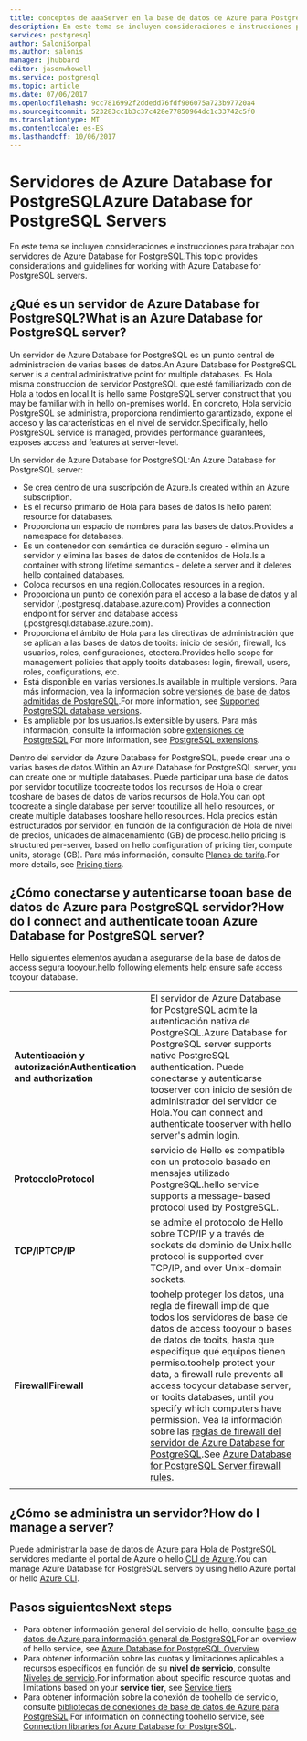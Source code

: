 ```yaml
---
title: conceptos de aaaServer en la base de datos de Azure para PostgreSQL | Documentos de Microsoft
description: En este tema se incluyen consideraciones e instrucciones para trabajar con servidores de Azure Database for PostgreSQL.
services: postgresql
author: SaloniSonpal
ms.author: salonis
manager: jhubbard
editor: jasonwhowell
ms.service: postgresql
ms.topic: article
ms.date: 07/06/2017
ms.openlocfilehash: 9cc7816992f2ddedd76fdf906075a723b97720a4
ms.sourcegitcommit: 523283cc1b3c37c428e77850964dc1c33742c5f0
ms.translationtype: MT
ms.contentlocale: es-ES
ms.lasthandoff: 10/06/2017
---
```

# <a name="azure-database-for-postgresql-servers"></a><span data-ttu-id="2fccf-103">Servidores de Azure Database for PostgreSQL</span><span class="sxs-lookup"><span data-stu-id="2fccf-103">Azure Database for PostgreSQL Servers</span></span>
<span data-ttu-id="2fccf-104">En este tema se incluyen consideraciones e instrucciones para trabajar con servidores de Azure Database for PostgreSQL.</span><span class="sxs-lookup"><span data-stu-id="2fccf-104">This topic provides considerations and guidelines for working with Azure Database for PostgreSQL servers.</span></span>

## <a name="what-is-an-azure-database-for-postgresql-server"></a><span data-ttu-id="2fccf-105">¿Qué es un servidor de Azure Database for PostgreSQL?</span><span class="sxs-lookup"><span data-stu-id="2fccf-105">What is an Azure Database for PostgreSQL server?</span></span>
<span data-ttu-id="2fccf-106">Un servidor de Azure Database for PostgreSQL es un punto central de administración de varias bases de datos.</span><span class="sxs-lookup"><span data-stu-id="2fccf-106">An Azure Database for PostgreSQL server is a central administrative point for multiple databases.</span></span> <span data-ttu-id="2fccf-107">Es Hola misma construcción de servidor PostgreSQL que esté familiarizado con de Hola a todos en local.</span><span class="sxs-lookup"><span data-stu-id="2fccf-107">It is hello same PostgreSQL server construct that you may be familiar with in hello on-premises world.</span></span> <span data-ttu-id="2fccf-108">En concreto, Hola servicio PostgreSQL se administra, proporciona rendimiento garantizado, expone el acceso y las características en el nivel de servidor.</span><span class="sxs-lookup"><span data-stu-id="2fccf-108">Specifically, hello PostgreSQL service is managed, provides performance guarantees, exposes access and features at server-level.</span></span>

<span data-ttu-id="2fccf-109">Un servidor de Azure Database for PostgreSQL:</span><span class="sxs-lookup"><span data-stu-id="2fccf-109">An Azure Database for PostgreSQL server:</span></span>

- <span data-ttu-id="2fccf-110">Se crea dentro de una suscripción de Azure.</span><span class="sxs-lookup"><span data-stu-id="2fccf-110">Is created within an Azure subscription.</span></span>
- <span data-ttu-id="2fccf-111">Es el recurso primario de Hola para bases de datos.</span><span class="sxs-lookup"><span data-stu-id="2fccf-111">Is hello parent resource for databases.</span></span>
- <span data-ttu-id="2fccf-112">Proporciona un espacio de nombres para las bases de datos.</span><span class="sxs-lookup"><span data-stu-id="2fccf-112">Provides a namespace for databases.</span></span>
- <span data-ttu-id="2fccf-113">Es un contenedor con semántica de duración seguro - elimina un servidor y elimina las bases de datos de contenidos de Hola.</span><span class="sxs-lookup"><span data-stu-id="2fccf-113">Is a container with strong lifetime semantics - delete a server and it deletes hello contained databases.</span></span>
- <span data-ttu-id="2fccf-114">Coloca recursos en una región.</span><span class="sxs-lookup"><span data-stu-id="2fccf-114">Collocates resources in a region.</span></span>
- <span data-ttu-id="2fccf-115">Proporciona un punto de conexión para el acceso a la base de datos y al servidor (.postgresql.database.azure.com).</span><span class="sxs-lookup"><span data-stu-id="2fccf-115">Provides a connection endpoint for server and database access (.postgresql.database.azure.com).</span></span>
- <span data-ttu-id="2fccf-116">Proporciona el ámbito de Hola para las directivas de administración que se aplican a las bases de datos de tooits: inicio de sesión, firewall, los usuarios, roles, configuraciones, etcetera.</span><span class="sxs-lookup"><span data-stu-id="2fccf-116">Provides hello scope for management policies that apply tooits databases: login, firewall, users, roles, configurations, etc.</span></span>
- <span data-ttu-id="2fccf-117">Está disponible en varias versiones.</span><span class="sxs-lookup"><span data-stu-id="2fccf-117">Is available in multiple versions.</span></span> <span data-ttu-id="2fccf-118">Para más información, vea la información sobre [versiones de base de datos admitidas de PostgreSQL](concepts-supported-versions.md).</span><span class="sxs-lookup"><span data-stu-id="2fccf-118">For more information, see [Supported PostgreSQL database versions](concepts-supported-versions.md).</span></span>
- <span data-ttu-id="2fccf-119">Es ampliable por los usuarios.</span><span class="sxs-lookup"><span data-stu-id="2fccf-119">Is extensible by users.</span></span> <span data-ttu-id="2fccf-120">Para más información, consulte la información sobre [extensiones de PostgreSQL](concepts-extensions.md).</span><span class="sxs-lookup"><span data-stu-id="2fccf-120">For more information, see [PostgreSQL extensions](concepts-extensions.md).</span></span>

<span data-ttu-id="2fccf-121">Dentro del servidor de Azure Database for PostgreSQL, puede crear una o varias bases de datos.</span><span class="sxs-lookup"><span data-stu-id="2fccf-121">Within an Azure Database for PostgreSQL server, you can create one or multiple databases.</span></span> <span data-ttu-id="2fccf-122">Puede participar una base de datos por servidor tooutilize toocreate todos los recursos de Hola o crear tooshare de bases de datos de varios recursos de Hola.</span><span class="sxs-lookup"><span data-stu-id="2fccf-122">You can opt toocreate a single database per server tooutilize all hello resources, or create multiple databases tooshare hello resources.</span></span> <span data-ttu-id="2fccf-123">Hola precios están estructurados por servidor, en función de la configuración de Hola de nivel de precios, unidades de almacenamiento (GB) de proceso.</span><span class="sxs-lookup"><span data-stu-id="2fccf-123">hello pricing is structured per-server, based on hello configuration of pricing tier, compute units, storage (GB).</span></span> <span data-ttu-id="2fccf-124">Para más información, consulte [Planes de tarifa](./concepts-service-tiers.md).</span><span class="sxs-lookup"><span data-stu-id="2fccf-124">For more details, see [Pricing tiers](./concepts-service-tiers.md).</span></span>

## <a name="how-do-i-connect-and-authenticate-tooan-azure-database-for-postgresql-server"></a><span data-ttu-id="2fccf-125">¿Cómo conectarse y autenticarse tooan base de datos de Azure para PostgreSQL servidor?</span><span class="sxs-lookup"><span data-stu-id="2fccf-125">How do I connect and authenticate tooan Azure Database for PostgreSQL server?</span></span>
<span data-ttu-id="2fccf-126">Hello siguientes elementos ayudan a asegurarse de la base de datos de access segura tooyour.</span><span class="sxs-lookup"><span data-stu-id="2fccf-126">hello following elements help ensure safe access tooyour database.</span></span>

|||
| :-- | :-- |
| <span data-ttu-id="2fccf-127">**Autenticación y autorización**</span><span class="sxs-lookup"><span data-stu-id="2fccf-127">**Authentication and authorization**</span></span> | <span data-ttu-id="2fccf-128">El servidor de Azure Database for PostgreSQL admite la autenticación nativa de PostgreSQL.</span><span class="sxs-lookup"><span data-stu-id="2fccf-128">Azure Database for PostgreSQL server supports native PostgreSQL authentication.</span></span> <span data-ttu-id="2fccf-129">Puede conectarse y autenticarse tooserver con inicio de sesión de administrador del servidor de Hola.</span><span class="sxs-lookup"><span data-stu-id="2fccf-129">You can connect and authenticate tooserver with hello server's admin login.</span></span> |
| <span data-ttu-id="2fccf-130">**Protocolo**</span><span class="sxs-lookup"><span data-stu-id="2fccf-130">**Protocol**</span></span> | <span data-ttu-id="2fccf-131">servicio de Hello es compatible con un protocolo basado en mensajes utilizado PostgreSQL.</span><span class="sxs-lookup"><span data-stu-id="2fccf-131">hello service supports a message-based protocol used by PostgreSQL.</span></span> |
| <span data-ttu-id="2fccf-132">**TCP/IP**</span><span class="sxs-lookup"><span data-stu-id="2fccf-132">**TCP/IP**</span></span> | <span data-ttu-id="2fccf-133">se admite el protocolo de Hello sobre TCP/IP y a través de sockets de dominio de Unix.</span><span class="sxs-lookup"><span data-stu-id="2fccf-133">hello protocol is supported over TCP/IP, and over Unix-domain sockets.</span></span> |
| <span data-ttu-id="2fccf-134">**Firewall**</span><span class="sxs-lookup"><span data-stu-id="2fccf-134">**Firewall**</span></span> | <span data-ttu-id="2fccf-135">toohelp proteger los datos, una regla de firewall impide que todos los servidores de base de datos de access tooyour o bases de datos de tooits, hasta que especifique qué equipos tienen permiso.</span><span class="sxs-lookup"><span data-stu-id="2fccf-135">toohelp protect your data, a firewall rule prevents all access tooyour database server, or tooits databases, until you specify which computers have permission.</span></span> <span data-ttu-id="2fccf-136">Vea la información sobre las [reglas de firewall del servidor de Azure Database for PostgreSQL](concepts-firewall-rules.md).</span><span class="sxs-lookup"><span data-stu-id="2fccf-136">See [Azure Database for PostgreSQL Server firewall rules](concepts-firewall-rules.md).</span></span> |
|||

## <a name="how-do-i-manage-a-server"></a><span data-ttu-id="2fccf-137">¿Cómo se administra un servidor?</span><span class="sxs-lookup"><span data-stu-id="2fccf-137">How do I manage a server?</span></span>
<span data-ttu-id="2fccf-138">Puede administrar la base de datos de Azure para Hola de PostgreSQL servidores mediante el portal de Azure o hello [CLI de Azure](/cli/azure/postgres).</span><span class="sxs-lookup"><span data-stu-id="2fccf-138">You can manage Azure Database for PostgreSQL servers by using hello Azure portal or hello [Azure CLI](/cli/azure/postgres).</span></span>

## <a name="next-steps"></a><span data-ttu-id="2fccf-139">Pasos siguientes</span><span class="sxs-lookup"><span data-stu-id="2fccf-139">Next steps</span></span>
- <span data-ttu-id="2fccf-140">Para obtener información general del servicio de hello, consulte [base de datos de Azure para información general de PostgreSQL](overview.md)</span><span class="sxs-lookup"><span data-stu-id="2fccf-140">For an overview of hello service, see [Azure Database for PostgreSQL Overview](overview.md)</span></span>
- <span data-ttu-id="2fccf-141">Para obtener información sobre las cuotas y limitaciones aplicables a recursos específicos en función de su **nivel de servicio**, consulte [Niveles de servicio](concepts-service-tiers.md).</span><span class="sxs-lookup"><span data-stu-id="2fccf-141">For information about specific resource quotas and limitations based on your **service tier**, see [Service tiers](concepts-service-tiers.md)</span></span>
- <span data-ttu-id="2fccf-142">Para obtener información sobre la conexión de toohello de servicio, consulte [bibliotecas de conexiones de base de datos de Azure para PostgreSQL](concepts-connection-libraries.md).</span><span class="sxs-lookup"><span data-stu-id="2fccf-142">For information on connecting toohello service, see [Connection libraries for Azure Database for PostgreSQL](concepts-connection-libraries.md).</span></span>
